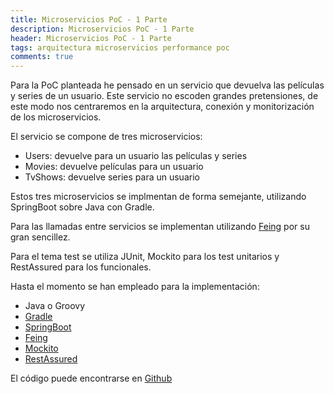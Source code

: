 ```yaml
---
title: Microservicios PoC - 1 Parte
description: Microservicios PoC - 1 Parte
header: Microservicios PoC - 1 Parte
tags: arquitectura microservicios performance poc
comments: true
---
```


Para la PoC planteada he pensado en un servicio que devuelva las películas y series de un usuario. Este servicio no escoden grandes pretensiones, de este modo nos centraremos en la arquitectura, conexión y monitorización de los microservicios.

El servicio se compone de tres microservicios:

- Users: devuelve para un usuario las películas y series
- Movies: devuelve películas para un usuario
- TvShows: devuelve series para un usuario

Estos tres microservicios se implmentan de forma semejante, utilizando SpringBoot sobre Java con Gradle. 

Para las llamadas entre servicios se implementan utilizando [Feing](https://github.com/OpenFeign/feign) por su gran sencillez.

Para el tema test se utiliza JUnit, Mockito para los test unitarios y RestAssured para los funcionales. 

Hasta el momento se han empleado para la implementación:

- Java o Groovy
- [Gradle](https://gradle.org)
- [SpringBoot](https://spring.io/projects/spring-boot)
- [Feing](https://github.com/OpenFeign/feign)
- [Mockito](http://site.mockito.org)
- [RestAssured](http://rest-assured.io)

El código puede encontrarse en [Github](https://github.com/manudevelopia/showltan)
